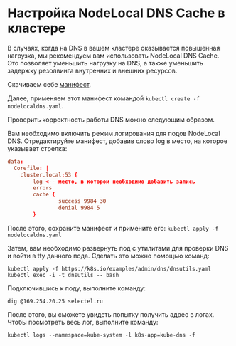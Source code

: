 # Настройка NodeLocal DNS Cache в кластере

В случаях, когда на DNS в вашем кластере оказывается повышенная нагрузка, мы рекомендуем вам использовать NodeLocal DNS Cache. Это позволяет уменьшить нагрузку на DNS, а также уменьшить задержку резолвинга внутренних и внешних ресурсов.

Скачиваем себе [манифест](https://raw.githubusercontent.com/selectel/mks-nodelocaldns/master/nodelocaldns.yaml).

Далее, применяем этот манифест командой `kubectl create -f nodelocaldns.yaml`.

Проверить корректность работы DNS можно следующим образом.

Вам необходимо включить режим логирования для подов NodeLocal DNS. Отредактируйте манифест, добавив слово log в место, на которое указывает стрелка:

```conf
data:
  Corefile: |
    cluster.local:53 {
        log <-- место, в котором необходимо добавить запись
        errors
        cache {
                success 9984 30
                denial 9984 5
        }
```

После этого, сохраните манифест и примените его:
`kubectl apply -f nodelocaldns.yaml`

Затем, вам необходимо развернуть под с утилитами для проверки DNS и войти в tty данного пода. Сделать это можно помощью команд:

```shell
kubectl apply -f https://k8s.io/examples/admin/dns/dnsutils.yaml
kubectl exec -i -t dnsutils -- bash
```

Подключившись к поду, выполните команду:

```shell
dig @169.254.20.25 selectel.ru
```

После этого, вы сможете увидеть попытку получить адрес в логах. Чтобы посмотреть весь лог, выполните команду:

```shell
kubectl logs --namespace=kube-system -l k8s-app=kube-dns -f
```
